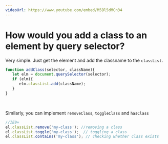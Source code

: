 ```yaml
---
videoUrl: https://www.youtube.com/embed/M5Bl5dMCn34
---
```


# How would you add a class to an element by query selector?	

<v-click>

Very simple. Just get the element and add the classname to the `classList`.

</v-click>

<v-click>

```js {1,6|2|3,5|4|all}
function addClass(selector, className){
   let elm = document.querySelector(selector);
   if (elm){
      elm.classList.add(className);
   }
}
```

</v-click>

<br class="my-10"/>

<v-click>

Similarly, you can implement `removeClass`, `toggleClass` and `hasClass`

</v-click>

<v-click>

```js
//IE9+
el.classList.remove('my-class'); //removing a class
el.classList.toggle('my-class');  // toggling a class
el.classList.contains('my-class'); // checking whether class exists
```

</v-click>

